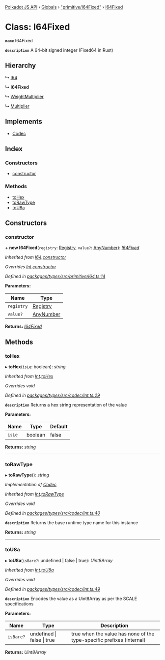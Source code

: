 [Polkadot JS API](../README.md) › [Globals](../globals.md) › ["primitive/I64Fixed"](../modules/_primitive_i64fixed_.md) › [I64Fixed](_primitive_i64fixed_.i64fixed.md)

# Class: I64Fixed

**`name`** I64Fixed

**`description`** 
A 64-bit signed integer (Fixed64 in Rust)

## Hierarchy

  ↳ [I64](_primitive_i64_.i64.md)

  ↳ **I64Fixed**

  ↳ [WeightMultiplier](../interfaces/_interfaces_runtime_types_.weightmultiplier.md)

  ↳ [Multiplier](../interfaces/_interfaces_txpayment_types_.multiplier.md)

## Implements

* [Codec](../interfaces/_types_.codec.md)

## Index

### Constructors

* [constructor](_primitive_i64fixed_.i64fixed.md#constructor)

### Methods

* [toHex](_primitive_i64fixed_.i64fixed.md#tohex)
* [toRawType](_primitive_i64fixed_.i64fixed.md#torawtype)
* [toU8a](_primitive_i64fixed_.i64fixed.md#tou8a)

## Constructors

###  constructor

\+ **new I64Fixed**(`registry`: [Registry](../interfaces/_types_.registry.md), `value?`: [AnyNumber](../modules/_types_.md#anynumber)): *[I64Fixed](_primitive_i64fixed_.i64fixed.md)*

*Inherited from [I64](_primitive_i64_.i64.md).[constructor](_primitive_i64_.i64.md#constructor)*

*Overrides [Int](_codec_int_.int.md).[constructor](_codec_int_.int.md#constructor)*

*Defined in [packages/types/src/primitive/I64.ts:14](https://github.com/polkadot-js/api/blob/1f7b9f7f3/packages/types/src/primitive/I64.ts#L14)*

**Parameters:**

Name | Type |
------ | ------ |
`registry` | [Registry](../interfaces/_types_.registry.md) |
`value?` | [AnyNumber](../modules/_types_.md#anynumber) |

**Returns:** *[I64Fixed](_primitive_i64fixed_.i64fixed.md)*

## Methods

###  toHex

▸ **toHex**(`isLe`: boolean): *string*

*Inherited from [Int](_codec_int_.int.md).[toHex](_codec_int_.int.md#tohex)*

*Overrides void*

*Defined in [packages/types/src/codec/Int.ts:29](https://github.com/polkadot-js/api/blob/1f7b9f7f3/packages/types/src/codec/Int.ts#L29)*

**`description`** Returns a hex string representation of the value

**Parameters:**

Name | Type | Default |
------ | ------ | ------ |
`isLe` | boolean | false |

**Returns:** *string*

___

###  toRawType

▸ **toRawType**(): *string*

*Implementation of [Codec](../interfaces/_types_.codec.md)*

*Inherited from [Int](_codec_int_.int.md).[toRawType](_codec_int_.int.md#torawtype)*

*Overrides void*

*Defined in [packages/types/src/codec/Int.ts:40](https://github.com/polkadot-js/api/blob/1f7b9f7f3/packages/types/src/codec/Int.ts#L40)*

**`description`** Returns the base runtime type name for this instance

**Returns:** *string*

___

###  toU8a

▸ **toU8a**(`isBare?`: undefined | false | true): *Uint8Array*

*Inherited from [Int](_codec_int_.int.md).[toU8a](_codec_int_.int.md#tou8a)*

*Overrides void*

*Defined in [packages/types/src/codec/Int.ts:49](https://github.com/polkadot-js/api/blob/1f7b9f7f3/packages/types/src/codec/Int.ts#L49)*

**`description`** Encodes the value as a Uint8Array as per the SCALE specifications

**Parameters:**

Name | Type | Description |
------ | ------ | ------ |
`isBare?` | undefined &#124; false &#124; true | true when the value has none of the type-specific prefixes (internal)  |

**Returns:** *Uint8Array*
